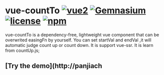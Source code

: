 # vue-countTo    [![vue2](https://img.shields.io/badge/vue-2.x-brightgreen.svg)](https://vuejs.org/) [![Gemnasium](https://img.shields.io/gemnasium/mathiasbynens/he.svg)](https://github.com/PanJiaChen/vue-countTo) [![license](https://img.shields.io/github/license/mashape/apistatus.svg)](https://github.com/PanJiaChen/vue-countTo) [![npm](https://img.shields.io/npm/v/vue-count-to.svg)](https://www.npmjs.com/package/vue-count-to)

vue-countTo is a dependency-free, lightweight vue component that can be overwrited  easingFn by yourself.
You can set startVal and endVal ,it will automatic judge count up or count down.
It is support vue-ssr.
It is learn from countUp.js;

## [Try the demo](http://panjiach